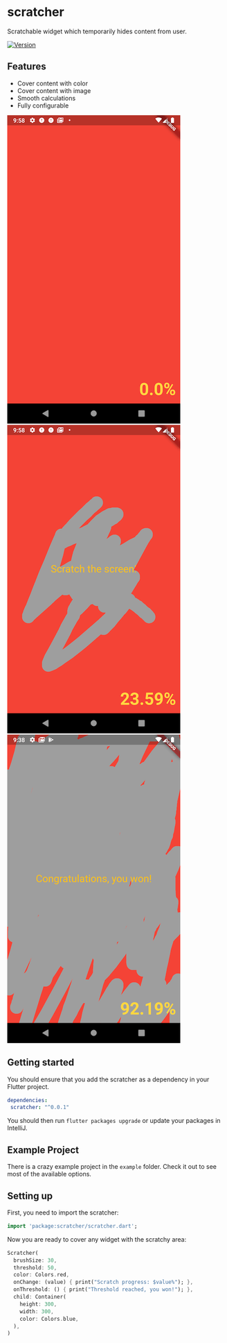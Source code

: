# scratcher

Scratchable widget which temporarily hides content from user.

[![Version](https://img.shields.io/badge/version-0.0.1-blue.svg)](https://pub.dartlang.org/packages/scratcher)

## Features

- Cover content with color
- Cover content with image
- Smooth calculations
- Fully configurable

![Screen 1](/screens/screen_1.png?raw=true "Screen #1")
![Screen 2](/screens/screen_2.png?raw=true "Screen #2")
![Screen 3](/screens/screen_3.png?raw=true "Screen #3")

## Getting started

You should ensure that you add the scratcher as a dependency in your Flutter project.
```yaml
dependencies:
 scratcher: "^0.0.1"
```

You should then run `flutter packages upgrade` or update your packages in IntelliJ.

## Example Project

There is a crazy example project in the `example` folder. Check it out to see most of the available options.

## Setting up

First, you need to import the scratcher:
```dart
import 'package:scratcher/scratcher.dart';
```

Now you are ready to cover any widget with the scratchy area:

```dart
Scratcher(
  brushSize: 30,
  threshold: 50,
  color: Colors.red,
  onChange: (value) { print("Scratch progress: $value%"); },
  onThreshold: () { print("Threshold reached, you won!"); },
  child: Container(
    height: 300,
    width: 300,
    color: Colors.blue,
  ),
)
```
